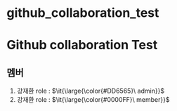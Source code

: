 # github_collaboration_test
Github collaboration Test
===
## 멤버
1. 강재환 role : $\it{\large{\color{#DD6565}\ admin}}$
2. 강재환 role : $\it{\large{\color{#0000FF}\ member}}$